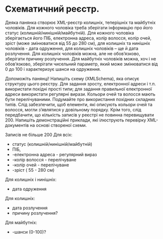 # Схематичний реєстр. 
Деяка панянка створює XML-реєстр колишніх, теперішніх та майбутніх чоловіків. Для кожного чоловіка треба зберігати інформацію про його статус (колишній/нинішній/майбутній). Для кожного чоловіка зберігається його ПІБ, електронна адреса, колір волосся, колір очей, зріст (може змінюватися від 55 до 280 см), для  колишніх та нинішніх чоловіків - дата одруження, для колишніх чоловіків – ще й дата розлучення. Для колишніх чоловіків можна, але не обов’язково, зберігати причину розлучення. Для майбутніх чоловіків можна, хоч і не обов’язково, зберігати чисельний параметр, який може змінюватися від 0 до 100 і характеризує шанси на одруження.
	
Допоможіть панянці! Напишіть схему (XMLSchema), яка описує структуру цього реєстру. Для задання зросту, електронної адреси і т.п. використати похідні прості типи; для задання правильної електронної адреси використати регулярні вирази. Кольори очей та волосся мають бути перелічуваними. Подумайте про використання похідних складних типів.  Слід забезпечити, щоб елементи, які описують кольори очей та волосся, могли з’являтися у довільному порядку. Крім того, слід передбачити, що кількість записів у реєстрі не повинна перевищувати 200.
Напишіть демонстраційні приклади, які ілюструють перевірку XML-документів на основі створеної схеми.

Записів не більше 200
Для всіх: 
* статус (колишній/нинішній/майбутній)
* ПІБ, 
* -електронна адреса - регулярний вираз
* -колір волосся - перелічуване
* -колір очей - перелічуване
* -зріст ( 55 - 280 см)

Для колишніх і нинішніх:
* дата одруження

Для колишніх:
* дата розлучення
* причину розлучення?

Для майбутніх:
* -шанси (0-100)?